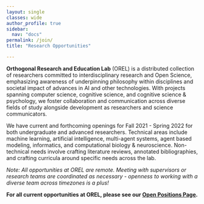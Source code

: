 ```yaml
---
layout: single
classes: wide
author_profile: true
sidebar:
  nav: "docs"
permalink: /join/
title: "Research Opportunities"

---
```


**Orthogonal Research and Education Lab** (OREL) is a distributed collection of researchers committed to interdisciplinary research and Open Science, emphasizing awareness of underpinning philosophy within disciplines and societal impact of advances in AI and other technologies. With projects spanning computer science, cognitive science, and cognitive science & psychology, we foster collaboration and communication across diverse fields of study alongside development as researchers and science communicators.

We have current and forthcoming openings for Fall 2021 - Spring 2022 for both undergraduate and advanced researchers. Technical areas include machine learning, artificial intelligence, multi-agent systems, agent based modeling, informatics, and computational biology & neuroscience. Non-technical needs involve crafting literature reviews, annotated bibliographies, and crafting curricula around specific needs across the lab.

_Note: All opportunities at OREL are remote. Meeting with supervisors or research teams are coordinated as necessary - openness to working with a diverse team across timezones is a plus!_

**For all current opportunities at OREL, please see our [Open Positions Page](https://jesparent.notion.site/OREL-Open-Positions-aa8497f00f8243878c27d6389b4e73f6).**
